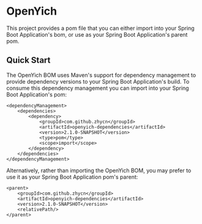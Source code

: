 # OpenYich

This project provides a pom file that you can either import into your Spring Boot Application's bom, or use as your Spring Boot Application's parent pom. 


## Quick Start

The OpenYich BOM uses Maven's support for dependency management to provide dependency versions to your Spring Boot Application's build. To consume this dependency management you can import into your Spring Boot Application's pom: 


```
<dependencyManagement>
    <dependencies>
        <dependency>
            <groupId>com.github.zhycn</groupId>
            <artifactId>openyich-dependencies</artifactId>
            <version>2.1.0-SNAPSHOT</version>
            <type>pom</type>
            <scope>import</scope>
        </dependency>
    </dependencies>
</dependencyManagement>
```

Alternatively, rather than importing the OpenYich BOM, you may prefer to use it as your Spring Boot Application pom's parent: 

```
<parent>
	<groupId>com.github.zhycn</groupId>
	<artifactId>openyich-dependencies</artifactId>
	<version>2.1.0-SNAPSHOT</version>
	<relativePath/>
</parent>
```